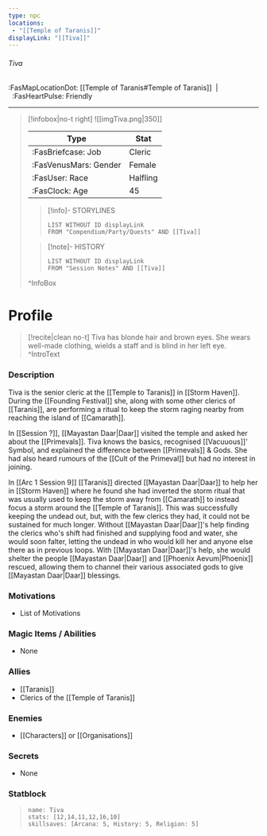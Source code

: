 ```yaml
---
type: npc
locations:
 - "[[Temple of Taranis]]"
displayLink: "[[Tiva]]"
---
```

###### Tiva
<span class="sub2">:FasMapLocationDot: [[Temple of Taranis#Temple of Taranis]]&nbsp;&nbsp;|&nbsp;&nbsp;:FasHeartPulse: Friendly </span>
___

> [!infobox|no-t right]
> ![[imgTiva.png|350]]
>
> | Type | Stat |
> | ---- | ---- |
> | :FasBriefcase: Job |  Cleric |
> | :FasVenusMars: Gender | Female |
> | :FasUser: Race | Halfling |
> | :FasClock: Age | 45 |
>
>> [!info]- STORYLINES
>>```dataview
>>LIST WITHOUT ID displayLink
>>FROM "Compendium/Party/Quests" AND [[Tiva]]
>
>>[!note]- HISTORY
>>```dataview
>>LIST WITHOUT ID displayLink
>>FROM "Session Notes" AND [[Tiva]]
>
>^InfoBox

# Profile

> [!recite|clean no-t]
>	Tiva has blonde hair and brown eyes. She wears well-made clothing, wields a staff and is blind in her left eye.
>^IntroText

### Description
Tiva is the senior cleric at the [[Temple to Taranis]] in [[Storm Haven]]. During the [[Founding Festival]] she, along with some other clerics of [[Taranis]], are performing a ritual to keep the storm raging nearby from reaching the island of [[Camarath]].

In [[Session ?]], [[Mayastan Daar|Daar]] visited the temple and asked her about the [[Primevals]]. Tiva knows the basics, recognised [[Vacuuous]]' Symbol, and explained the difference between [[Primevals]] & Gods. She had also heard rumours of the [[Cult of the Primeval]] but had no interest in joining.

In [[Arc 1 Session 9]] [[Taranis]] directed [[Mayastan Daar|Daar]] to help her in [[Storm Haven]] where he found she had inverted the storm ritual that was usually used to keep the storm away from [[Camarath]] to instead focus a storm around the [[Temple of Taranis]]. This was successfully keeping the undead out, but, with the few clerics they had, it could not be sustained for much longer. Without [[Mayastan Daar|Daar]]'s help finding the clerics who's shift had finished and supplying food and water, she would soon falter, letting the undead in who would kill her and anyone else there as in previous loops. With [[Mayastan Daar|Daar]]'s help, she would shelter the people [[Mayastan Daar|Daar]] and [[Phoenix Aevum|Phoenix]] rescued, allowing them to channel their various associated gods to give [[Mayastan Daar|Daar]] blessings.

### Motivations
- List of Motivations

### Magic Items / Abilities
- None

### Allies
- [[Taranis]]
- Clerics of the [[Temple of Taranis]]

### Enemies
- [[Characters]] or [[Organisations]]

### Secrets
- None

### Statblock
> ```statblock
> name: Tiva
> stats: [12,14,11,12,16,10]
> skillsaves: [Arcana: 5, History: 5, Religion: 5]
